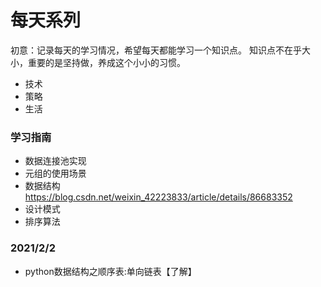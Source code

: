# 每天系列
初意：记录每天的学习情况，希望每天都能学习一个知识点。
知识点不在乎大小，重要的是坚持做，养成这个小小的习惯。
+ 技术
+ 策略
+ 生活

### 学习指南
+ 数据连接池实现
+ 元组的使用场景
+ 数据结构 https://blog.csdn.net/weixin_42223833/article/details/86683352
+ 设计模式
+ 排序算法

### 2021/2/2
+ python数据结构之顺序表:单向链表【了解】



